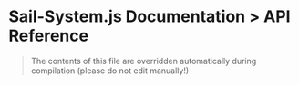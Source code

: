 # Sail-System.js Documentation > API Reference

> The contents of this file are overridden automatically during compilation (please do not edit manually!)

<docmeta name="displayName" value="API Reference: Table of Contents">
<docmeta name="isTableOfContents" value="true">
